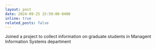 ```yaml
---
layout: post
date: 2024-09-25 15:59:00-0400
inline: true
related_posts: false
---
```


Joined a project to collect information on graduate students in Managent Information Systems department
